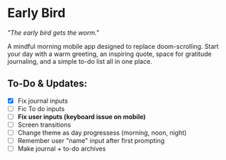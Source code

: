# Early Bird

*"The early bird gets the worm."*

A mindful morning mobile app designed to replace doom-scrolling. Start your day with a warm greeting, an inspiring quote, space for gratitude journaling, and a simple to-do list all in one place.



## To-Do & Updates:
- [x] Fix journal inputs
- [ ] Fic To do inputs
- [ ] **Fix user inputs (keyboard issue on mobile)**
- [ ] Screen transitions
- [ ] Change theme as day progressess (morning, noon, night)
- [ ] Remember user "name" input after first prompting
- [ ] Make journal + to-do archives 
